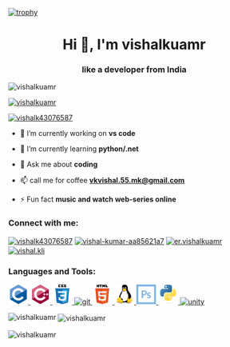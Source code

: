 [![trophy](https://github-profile-trophy.vercel.app/vishalkuamr=ryo-ma)](https://github.com/ryo-ma/github-profile-trophy)

<h1 align="center">Hi 👋, I'm vishalkuamr</h1>
<h3 align="center">like a developer from India</h3>

<p align="left"> <img src="https://komarev.com/ghpvc/?username=vishalkuamr&label=Profile%20views&color=0e75b6&style=flat" alt="vishalkuamr" /> </p>

<p align="left"> <a href="https://github.com/ryo-ma/github-profile-trophy"><img src="https://github-profile-trophy.vercel.app/?username=vishalkuamr" alt="vishalkuamr" /></a> </p>

<p align="left"> <a href="https://twitter.com/vishalk43076587" target="blank"><img src="https://img.shields.io/twitter/follow/vishalk43076587?logo=twitter&style=for-the-badge" alt="vishalk43076587" /></a> </p>

- 🔭 I’m currently working on **vs code**

- 🌱 I’m currently learning **python/.net**

- 💬 Ask me about **coding**

- 📫 call me for coffee **vkvishal.55.mk@gmail.com**

- ⚡ Fun fact **music and watch web-series online**

<h3 align="left">Connect with me:</h3>
<p align="left">
<a href="https://twitter.com/vishalk43076587" target="blank"><img align="center" src="https://raw.githubusercontent.com/rahuldkjain/github-profile-readme-generator/neutral-icons/src/images/icons/Social/twitter.svg" alt="vishalk43076587" height="30" width="40" /></a>
<a href="https://linkedin.com/in/vishal-kumar-aa85621a7" target="blank"><img align="center" src="https://raw.githubusercontent.com/rahuldkjain/github-profile-readme-generator/neutral-icons/src/images/icons/Social/linked-in-alt.svg" alt="vishal-kumar-aa85621a7" height="30" width="40" /></a>
<a href="https://stackoverflow.com/users/er.vishalkuamr" target="blank"><img align="center" src="https://raw.githubusercontent.com/rahuldkjain/github-profile-readme-generator/neutral-icons/src/images/icons/Social/stack-overflow.svg" alt="er.vishalkuamr" height="30" width="40" /></a>
<a href="https://instagram.com/vishal.kli" target="blank"><img align="center" src="https://raw.githubusercontent.com/rahuldkjain/github-profile-readme-generator/neutral-icons/src/images/icons/Social/instagram.svg" alt="vishal.kli" height="30" width="40" /></a>
</p>

<h3 align="left">Languages and Tools:</h3>
<p align="left"> <a href="https://www.cprogramming.com/" target="_blank"> <img src="https://raw.githubusercontent.com/devicons/devicon/master/icons/c/c-original.svg" alt="c" width="40" height="40"/> </a> <a href="https://www.w3schools.com/cpp/" target="_blank"> <img src="https://raw.githubusercontent.com/devicons/devicon/master/icons/cplusplus/cplusplus-original.svg" alt="cplusplus" width="40" height="40"/> </a> <a href="https://www.w3schools.com/css/" target="_blank"> <img src="https://raw.githubusercontent.com/devicons/devicon/master/icons/css3/css3-original-wordmark.svg" alt="css3" width="40" height="40"/> </a> <a href="https://git-scm.com/" target="_blank"> <img src="https://www.vectorlogo.zone/logos/git-scm/git-scm-icon.svg" alt="git" width="40" height="40"/> </a> <a href="https://www.w3.org/html/" target="_blank"> <img src="https://raw.githubusercontent.com/devicons/devicon/master/icons/html5/html5-original-wordmark.svg" alt="html5" width="40" height="40"/> </a> <a href="https://www.linux.org/" target="_blank"> <img src="https://raw.githubusercontent.com/devicons/devicon/master/icons/linux/linux-original.svg" alt="linux" width="40" height="40"/> </a> <a href="https://www.photoshop.com/en" target="_blank"> <img src="https://raw.githubusercontent.com/devicons/devicon/master/icons/photoshop/photoshop-line.svg" alt="photoshop" width="40" height="40"/> </a> <a href="https://www.python.org" target="_blank"> <img src="https://raw.githubusercontent.com/devicons/devicon/master/icons/python/python-original.svg" alt="python" width="40" height="40"/> </a> <a href="https://unity.com/" target="_blank"> <img src="https://www.vectorlogo.zone/logos/unity3d/unity3d-icon.svg" alt="unity" width="40" height="40"/> </a> </p>

<p><img align="left" src="https://github-readme-stats.vercel.app/api/top-langs?username=vishalkuamr&show_icons=true&locale=en&layout=compact" alt="vishalkuamr" /></p>

<p>&nbsp;<img align="center" src="https://github-readme-stats.vercel.app/api?username=vishalkuamr&show_icons=true&locale=en" alt="vishalkuamr" /></p>

<p><img align="center" src="https://github-readme-streak-stats.herokuapp.com/?user=vishalkuamr&" alt="vishalkuamr" /></p>

